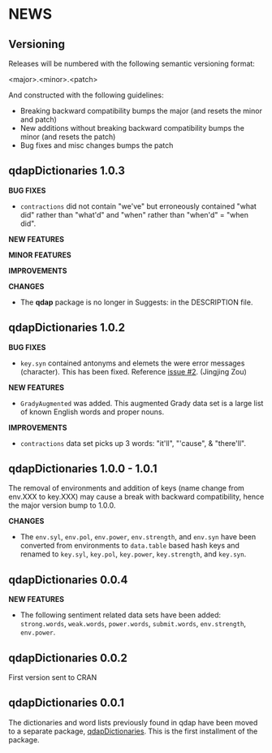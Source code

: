 NEWS 
====

Versioning
----------

Releases will be numbered with the following semantic versioning format:

&lt;major&gt;.&lt;minor&gt;.&lt;patch&gt;

And constructed with the following guidelines:

* Breaking backward compatibility bumps the major (and resets the minor 
  and patch)
* New additions without breaking backward compatibility bumps the minor 
  (and resets the patch)
* Bug fixes and misc changes bumps the patch


qdapDictionaries 1.0.3
----------------------------------------------------------------

**BUG FIXES**

* `contractions` did not contain "we've" but erroneously contained "what did" 
  rather than "what'd" and "when" rather than "when'd" = "when did".

**NEW FEATURES**

**MINOR FEATURES**

**IMPROVEMENTS**

**CHANGES**

* The **qdap** package is no longer in Suggests: in the DESCRIPTION file.


qdapDictionaries 1.0.2
----------------------------------------------------------------

**BUG FIXES**

* `key.syn` contained antonyms and elemets the were error messages (character).
  This has been fixed.  Reference <a href="https://github.com/trinker/qdapDictionaries/issues/2">issue #2</a>. (Jingjing Zou)

**NEW FEATURES**

* `GradyAugmented` was added.  This augmented Grady data set is a large list of 
 known English words and proper nouns.

**IMPROVEMENTS**

* `contractions` data set picks up 3 words: "it'll", "'cause", & "there'll".


qdapDictionaries 1.0.0 - 1.0.1
----------------------------------------------------------------

The removal of environments and addition of keys (name change from env.XXX to 
key.XXX) may cause a break with backward compatibility, hence the major version 
bump to 1.0.0.

**CHANGES**

* The `env.syl`, `env.pol`, `env.power`, `env.strength`, and `env.syn` have been 
  converted from environments to `data.table` based hash keys and renamed to 
  `key.syl`, `key.pol`, `key.power`, `key.strength`, and `key.syn`.


qdapDictionaries 0.0.4
----------------------------------------------------------------

**NEW FEATURES**

*  The following sentiment related data sets have been added: `strong.words`, 
  `weak.words`, `power.words`, `submit.words`, `env.strength`, `env.power`.


qdapDictionaries 0.0.2
----------------------------------------------------------------

First version sent to CRAN

qdapDictionaries 0.0.1
----------------------------------------------------------------

The dictionaries and word lists previously found in qdap have been moved to a separate package, <a href="https://github.com/trinker/qdapDictionaries" target="_blank">qdapDictionaries</a>.  This is the first installment of the package.